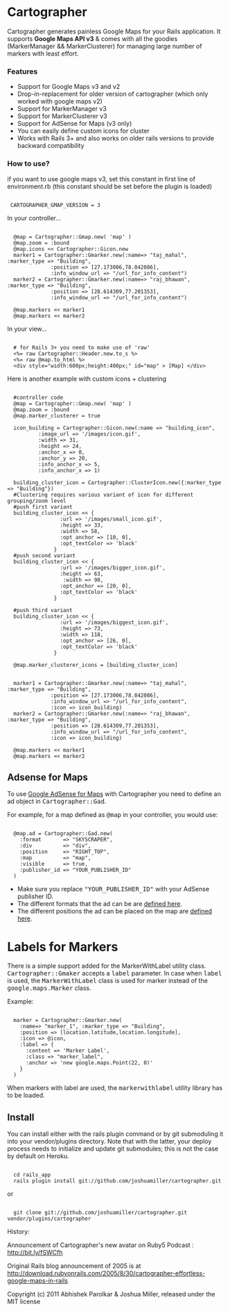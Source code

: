 Cartographer
============
  Cartographer generates painless Google Maps for your Rails application. It supports **Google Maps API v3** & comes with all the goodies (MarkerManager && MarkerClusterer) for managing large number of markers with least effort.


### Features
* Support for Google Maps v3 and v2
* Drop-in-replacement for older version of cartographer (which only worked with google maps v2)
* Support for MarkerManager v3
* Support for MarkerClusterer v3
* Support for AdSense for Maps (v3 only)
* You can easily define custom icons for cluster
* Works with Rails 3+ and also works on older rails versions to provide backward compatibility

### How to use?

if you want to use google maps v3, set this constant in first line of environment.rb (this constant should be set before the plugin is loaded)
<pre><code>
 CARTOGRAPHER_GMAP_VERSION = 3
</code></pre>

In your controller...
<pre><code>
  @map = Cartographer::Gmap.new( 'map' )
  @map.zoom = :bound
  @map.icons &lt;&lt; Cartographer::Gicon.new
  marker1 = Cartographer::Gmarker.new(:name=&gt; &quot;taj_mahal&quot;, :marker_type =&gt; &quot;Building&quot;,
              :position =&gt; [27.173006,78.042086],
              :info_window_url =&gt; &quot;/url_for_info_content&quot;)
  marker2 = Cartographer::Gmarker.new(:name=&gt; &quot;raj_bhawan&quot;, :marker_type =&gt; &quot;Building&quot;,
              :position =&gt; [28.614309,77.201353],
              :info_window_url =&gt; &quot;/url_for_info_content&quot;)

  @map.markers &lt;&lt; marker1
  @map.markers &lt;&lt; marker2
</code></pre>

In your view...
<pre><code>
  # for Rails 3+ you need to make use of 'raw'
  &lt;%= raw Cartographer::Header.new.to_s %&gt;
  &lt;%= raw @map.to_html %&gt;
  &lt;div style=&quot;width:600px;height:400px;&quot; id=&quot;map&quot; &gt; [Map] &lt;/div&gt;
</code></pre>

Here is another example with custom icons + clustering
<pre><code>
  #controller code
  @map = Cartographer::Gmap.new( 'map' )
  @map.zoom = :bound
  @map.marker_clusterer = true

  icon_building = Cartographer::Gicon.new(:name =&gt; &quot;building_icon&quot;,
          :image_url =&gt; '/images/icon.gif',
          :width =&gt; 31,
          :height =&gt; 24,
          :anchor_x =&gt; 0,
          :anchor_y =&gt; 20,
          :info_anchor_x =&gt; 5,
          :info_anchor_x =&gt; 1)

  building_cluster_icon = Cartographer::ClusterIcon.new({:marker_type =&gt; &quot;Building&quot;})
  #Clustering requires various variant of icon for different grouping/zoom level
  #push first variant
  building_cluster_icon &lt;&lt; {
                 :url =&gt; '/images/small_icon.gif',
                 :height =&gt; 33,
                 :width =&gt; 58,
                 :opt_anchor =&gt; [10, 0],
                 :opt_textColor =&gt; 'black'
               }
  #push second variant
  building_cluster_icon &lt;&lt; {
                 :url =&gt; '/images/bigger_icon.gif',
                 :height =&gt; 63,
                  :width =&gt; 98,
                 :opt_anchor =&gt; [20, 0],
                 :opt_textColor =&gt; 'black'
               }

  #push third variant
  building_cluster_icon &lt;&lt; {
                 :url =&gt; '/images/biggest_icon.gif',
                 :height =&gt; 73,
                 :width =&gt; 118,
                 :opt_anchor =&gt; [26, 0],
                 :opt_textColor =&gt; 'black'
               }

  @map.marker_clusterer_icons = [building_cluster_icon]


  marker1 = Cartographer::Gmarker.new(:name=&gt; &quot;taj_mahal&quot;, :marker_type =&gt; &quot;Building&quot;,
              :position =&gt; [27.173006,78.042086],
              :info_window_url =&gt; &quot;/url_for_info_content&quot;,
              :icon =&gt; icon_building)
  marker2 = Cartographer::Gmarker.new(:name=&gt; &quot;raj_bhawan&quot;, :marker_type =&gt; &quot;Building&quot;,
              :position =&gt; [28.614309,77.201353],
              :info_window_url =&gt; &quot;/url_for_info_content&quot;,
              :icon =&gt; icon_building)

  @map.markers &lt;&lt; marker1
  @map.markers &lt;&lt; marker2
</code></pre>

Adsense for Maps
----------------

To use [Google AdSense for Maps](http://code.google.com/apis/maps/documentation/javascript/advertising.html) with Cartographer you need to define an ad object in <tt>Cartographer::Gad</tt>.

For example, for a map defined as <tt>@map</tt> in your controller, you would use:
<pre><code>
  @map.ad = Cartographer::Gad.new(
    :format       => "SKYSCRAPER",
    :div          => "div",
    :position     => "RIGHT_TOP",
    :map          => "map",
    :visible      => true,
    :publisher_id => "YOUR_PUBLISHER_ID"
  )
</code></pre>

* Make sure you replace <tt>"YOUR_PUBLISHER_ID"</tt> with your AdSense publisher ID.
* The different formats that the ad can be are [defined here](http://code.google.com/apis/maps/documentation/javascript/advertising.html#AdUnitFormats).
* The different positions the ad can be placed on the map are [defined here](http://code.google.com/apis/maps/documentation/javascript/controls.html#ControlPositioning).

Labels for Markers
==================

There is a simple support added for the MarkerWithLabel utility class. <tt>Cartographer::Gmaker</tt> accepts a <tt>label</tt> parameter. In case when <tt>label</tt> is used, the <tt>MarkerWithLabel</tt> class is used for marker instead of the <tt>google.maps.Marker</tt> class.

Example:

<pre><code>
  marker = Cartographer::Gmarker.new(
    :name=> "marker_1", :marker_type => "Building",
    :position => [location.latitude,location.longitude],
    :icon => @icon,
    :label => {
      :content => 'Marker Label',
      :class => "marker_label",
      :anchor => 'new google.maps.Point(22, 0)'
    }
  )
</code></pre>

When markers with label are used, the <tt>markerwithlabel</tt> utility library has to be loaded.

Install
-------

You can install either with the rails plugin command or by git submoduling it into your vendor/plugins directory.  Note that with the latter, your deploy process needs to initialize and update git submodules; this is not the case by default on Heroku.

<pre><code>
  cd rails_app
  rails plugin install git://github.com/joshuamiller/cartographer.git
</code></pre>
or
<pre><code>
  git clone git://github.com/joshuamiller/cartographer.git vendor/plugins/cartographer
</code></pre>


History:

Announcement of Cartographer's new avatar on Ruby5 Podcast : <a href="http://bit.ly/fSWCfh">http://bit.ly/fSWCfh</a>

Original Rails blog announcement of 2005 is at http://download.rubyonrails.com/2005/8/30/cartographer-effortless-google-maps-in-rails

Copyright (c) 2011 Abhishek Parolkar & Joshua Miller, released under the MIT license
